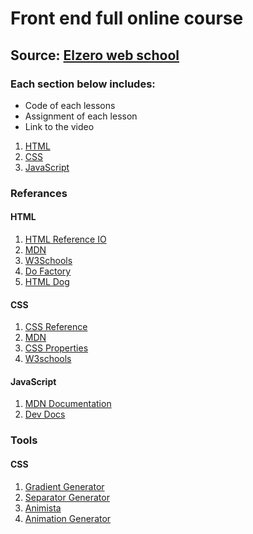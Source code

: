 # Front end full online course
## Source: [Elzero web school](https://elzero.org/tracks/front-end/)

### Each section below includes:
* Code of each lessons
* Assignment of each lesson
* Link to the video

1. [HTML](https://github.com/Mahmoud-Samy-Creator/Elzero-Web-School/tree/main/Front_end_dev/HTML)
2. [CSS](https://github.com/Mahmoud-Samy-Creator/Elzero-Web-School/tree/main/Front_end_dev/CSS)
3. [JavaScript](https://github.com/Mahmoud-Samy-Creator/Elzero-Web-School/tree/main/Front_end_dev/JAVASCRIPT)


### Referances
#### HTML
1. [HTML Reference IO](https://htmlreference.io/)
2. [MDN](https://developer.mozilla.org/en-US/docs/Web/HTML/Reference)
3. [W3Schools](https://www.w3schools.com/TAgs/default.asp)
4. [Do Factory](https://www.dofactory.com/html/ref)
5. [HTML Dog](https://htmldog.com/references/)

#### CSS
1. [CSS Reference](https://cssreference.io/)
2. [MDN](https://developer.mozilla.org/en-US/docs/Web/CSS/Reference)
3. [CSS Properties](https://htmldog.com/references/css/properties/)
4. [W3schools](https://www.w3schools.com/cssref/default.asp)

#### JavaScript
1. [MDN Documentation](https://developer.mozilla.org/en-US/docs/Web/JavaScript)
2. [Dev Docs](https://devdocs.io/javascript/)

### Tools
#### CSS
1. [Gradient Generator](https://cssgradient.io/)
2. [Separator Generator](https://wweb.dev/resources/css-separator-generator/)
3. [Animista](https://animista.net/)
4. [Animation Generator](https://webcode.tools/generators/css/keyframe-animation)